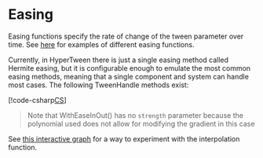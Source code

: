 # Easing

Easing functions specify the rate of change of the tween parameter over time. See [here](https://easings.net/) for examples of different easing functions.

Currently, in HyperTween there is just a single easing method called Hermite easing, but it is configurable enough to emulate the most common easing methods, meaning that a single component and system can handle most cases. The following TweenHandle methods exist:

[!code-csharp[CS](../../Samples~/Examples.Core/MonoBehaviours/EaseTweenExample.cs#L14-L17)]

> Note that WithEaseInOut() has no `strength` parameter because the polynomial used does not allow for modifying the gradient in this case

See [this interactive graph](https://www.desmos.com/calculator/1mp77ldefr) for a way to experiment with the interpolation function.